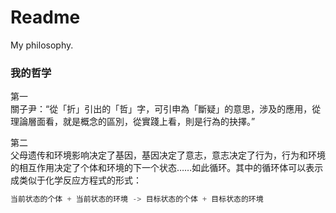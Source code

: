 # Readme
My philosophy.

### 我的哲学

第一<br />
關子尹：“從「折」引出的「哲」字，可引申為「斷疑」的意思，涉及的應用，從理論層面看，就是概念的區別，從實踐上看，則是行為的抉擇。”

第二<br />
父母遗传和环境影响决定了基因，基因决定了意志，意志决定了行为，行为和环境的相互作用决定了个体和环境的下一个状态……如此循环。其中的循环体可以表示成类似于化学反应方程式的形式：

```python
当前状态的个体 + 当前状态的环境 -> 目标状态的个体 + 目标状态的环境
```
